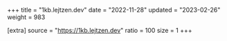 +++
title = "1kb.lejtzen.dev"
date = "2022-11-28"
updated = "2023-02-26"
weight = 983

[extra]
source = "https://1kb.lejtzen.dev"
ratio = 100
size = 1
+++
